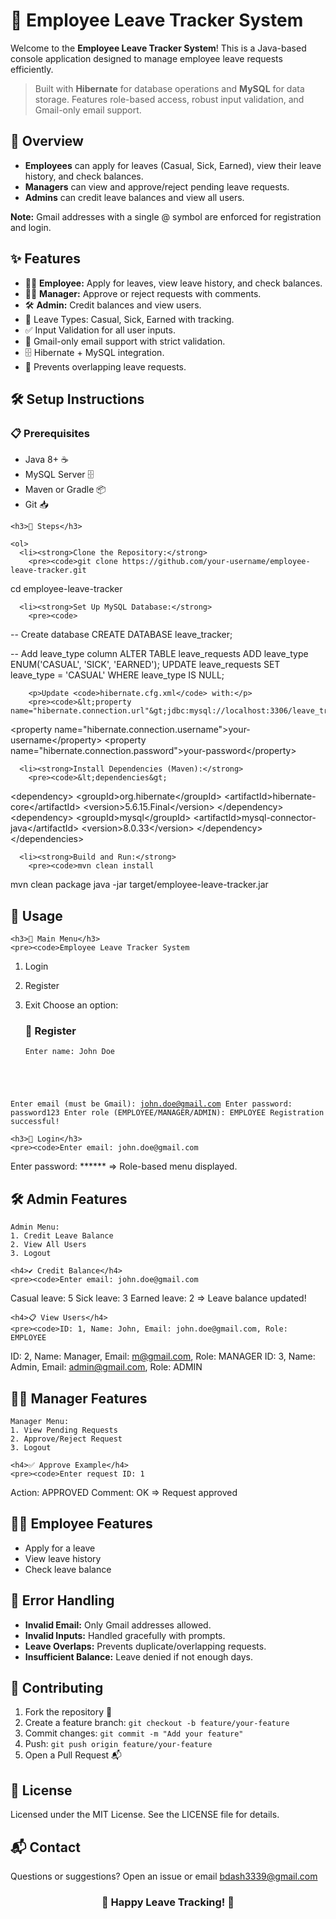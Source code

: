 
  <h1>🚀 Employee Leave Tracker System</h1>
  <p>Welcome to the <strong>Employee Leave Tracker System</strong>! This is a Java-based console application designed to manage employee leave requests efficiently.</p>

  <blockquote>
    Built with <strong>Hibernate</strong> for database operations and <strong>MySQL</strong> for data storage. Features role-based access, robust input validation, and Gmail-only email support.
  </blockquote>

  <div class="section">
    <h2>📖 Overview</h2>
    <ul>
      <li><strong>Employees</strong> can apply for leaves (Casual, Sick, Earned), view their leave history, and check balances.</li>
      <li><strong>Managers</strong> can view and approve/reject pending leave requests.</li>
      <li><strong>Admins</strong> can credit leave balances and view all users.</li>
    </ul>
    <p><strong>Note:</strong> Gmail addresses with a single @ symbol are enforced for registration and login.</p>
  </div>

  <div class="section">
    <h2>✨ Features</h2>
    <ul>
      <li><span class="emoji">🧑‍💼</span> <strong>Employee:</strong> Apply for leaves, view leave history, and check balances.</li>
      <li><span class="emoji">👨‍💼</span> <strong>Manager:</strong> Approve or reject requests with comments.</li>
      <li><span class="emoji">🛠️</span> <strong>Admin:</strong> Credit balances and view users.</li>
      <li><span class="emoji">📅</span> Leave Types: Casual, Sick, Earned with tracking.</li>
      <li><span class="emoji">✅</span> Input Validation for all user inputs.</li>
      <li><span class="emoji">📧</span> Gmail-only email support with strict validation.</li>
      <li><span class="emoji">🗄️</span> Hibernate + MySQL integration.</li>
      <li><span class="emoji">🚫</span> Prevents overlapping leave requests.</li>
    </ul>
  </div>

  <div class="section">
    <h2>🛠️ Setup Instructions</h2>
    <h3>📋 Prerequisites</h3>
    <ul>
      <li>Java 8+ ☕</li>
      <li>MySQL Server 🗄️</li>
      <li>Maven or Gradle 📦</li>
      <li>Git 📥</li>
    </ul>

    <h3>📂 Steps</h3>

    <ol>
      <li><strong>Clone the Repository:</strong>
        <pre><code>git clone https://github.com/your-username/employee-leave-tracker.git
cd employee-leave-tracker</code></pre>
      </li>

      <li><strong>Set Up MySQL Database:</strong>
        <pre><code>
-- Create database
CREATE DATABASE leave_tracker;

-- Add leave_type column
ALTER TABLE leave_requests ADD leave_type ENUM('CASUAL', 'SICK', 'EARNED');
UPDATE leave_requests SET leave_type = 'CASUAL' WHERE leave_type IS NULL;
        </code></pre>

        <p>Update <code>hibernate.cfg.xml</code> with:</p>
        <pre><code>&lt;property name="hibernate.connection.url"&gt;jdbc:mysql://localhost:3306/leave_tracker&lt;/property&gt;
&lt;property name="hibernate.connection.username"&gt;your-username&lt;/property&gt;
&lt;property name="hibernate.connection.password"&gt;your-password&lt;/property&gt;
        </code></pre>
      </li>

      <li><strong>Install Dependencies (Maven):</strong>
        <pre><code>&lt;dependencies&gt;
  &lt;dependency&gt;
    &lt;groupId&gt;org.hibernate&lt;/groupId&gt;
    &lt;artifactId&gt;hibernate-core&lt;/artifactId&gt;
    &lt;version&gt;5.6.15.Final&lt;/version&gt;
  &lt;/dependency&gt;
  &lt;dependency&gt;
    &lt;groupId&gt;mysql&lt;/groupId&gt;
    &lt;artifactId&gt;mysql-connector-java&lt;/artifactId&gt;
    &lt;version&gt;8.0.33&lt;/version&gt;
  &lt;/dependency&gt;
&lt;/dependencies&gt;
        </code></pre>
      </li>

      <li><strong>Build and Run:</strong>
        <pre><code>mvn clean install
mvn clean package
java -jar target/employee-leave-tracker.jar</code></pre>
      </li>
    </ol>
  </div>

  <div class="section">
    <h2>🚀 Usage</h2>

    <h3>🔑 Main Menu</h3>
    <pre><code>Employee Leave Tracker System
1. Login
2. Register
3. Exit
Choose an option:</code></pre>

    <h3>📝 Register</h3>
    <pre><code>Enter name: John Doe
Enter email (must be Gmail): john.doe@gmail.com
Enter password: password123
Enter role (EMPLOYEE/MANAGER/ADMIN): EMPLOYEE
Registration successful!</code></pre>

    <h3>🔐 Login</h3>
    <pre><code>Enter email: john.doe@gmail.com
Enter password: ******
=> Role-based menu displayed.</code></pre>
  </div>

  <div class="section">
    <h2>🛠️ Admin Features</h2>
    <pre><code>Admin Menu:
1. Credit Leave Balance
2. View All Users
3. Logout</code></pre>

    <h4>✔️ Credit Balance</h4>
    <pre><code>Enter email: john.doe@gmail.com
Casual leave: 5
Sick leave: 3
Earned leave: 2
=> Leave balance updated!</code></pre>

    <h4>📋 View Users</h4>
    <pre><code>ID: 1, Name: John, Email: john.doe@gmail.com, Role: EMPLOYEE
ID: 2, Name: Manager, Email: m@gmail.com, Role: MANAGER
ID: 3, Name: Admin, Email: admin@gmail.com, Role: ADMIN</code></pre>
  </div>

  <div class="section">
    <h2>👨‍💼 Manager Features</h2>
    <pre><code>Manager Menu:
1. View Pending Requests
2. Approve/Reject Request
3. Logout</code></pre>

    <h4>✅ Approve Example</h4>
    <pre><code>Enter request ID: 1
Action: APPROVED
Comment: OK
=> Request approved</code></pre>
  </div>

  <div class="section">
    <h2>🧑‍💼 Employee Features</h2>
    <ul>
      <li>Apply for a leave</li>
      <li>View leave history</li>
      <li>Check leave balance</li>
    </ul>
  </div>

  <div class="section">
    <h2>🐞 Error Handling</h2>
    <ul>
      <li><strong>Invalid Email:</strong> Only Gmail addresses allowed.</li>
      <li><strong>Invalid Inputs:</strong> Handled gracefully with prompts.</li>
      <li><strong>Leave Overlaps:</strong> Prevents duplicate/overlapping requests.</li>
      <li><strong>Insufficient Balance:</strong> Leave denied if not enough days.</li>
    </ul>
  </div>

  <div class="section">
    <h2>🤝 Contributing</h2>
    <ol>
      <li>Fork the repository 🍴</li>
      <li>Create a feature branch: <code>git checkout -b feature/your-feature</code></li>
      <li>Commit changes: <code>git commit -m "Add your feature"</code></li>
      <li>Push: <code>git push origin feature/your-feature</code></li>
      <li>Open a Pull Request 📬</li>
    </ol>
  </div>

  <div class="section">
    <h2>📜 License</h2>
    <p>Licensed under the MIT License. See the LICENSE file for details.</p>
  </div>

  <div class="section">
    <h2>📬 Contact</h2>
    <p>Questions or suggestions? Open an issue or email <a href="mailto:bdash3339@gmail.com">bdash3339@gmail.com</a></p>
  </div>

  <h3 style="text-align:center;">🎉 Happy Leave Tracking! 🎉</h3>

</body>
</html>
